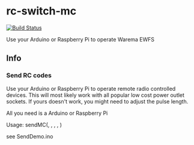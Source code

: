 # rc-switch-mc
[![Build Status](https://travis-ci.org/sui77/rc-switch.svg?branch=master)](https://travis-ci.org/sui77/rc-switch)

Use your Arduino or Raspberry Pi to operate Warema EWFS

## Info
### Send RC codes

Use your Arduino or Raspberry Pi to operate remote radio controlled devices.
This will most likely work with all popular low cost power outlet sockets. If
yours doesn't work, you might need to adjust the pulse length.

All you need is a Arduino or Raspberry Pi

Usage: sendMC(<command>, <dataLength>, <syncLength>, <repeat of command>, <delay between commands>)
 
 see SendDemo.ino
